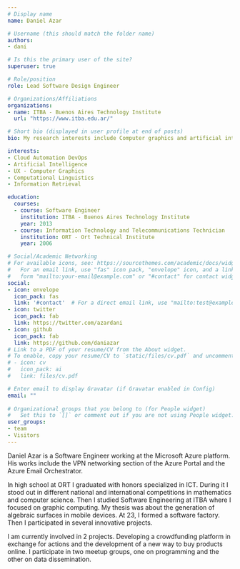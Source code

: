 ```yaml
---
# Display name
name: Daniel Azar

# Username (this should match the folder name)
authors:
- dani

# Is this the primary user of the site?
superuser: true

# Role/position
role: Lead Software Design Engineer

# Organizations/Affiliations
organizations:
- name: ITBA - Buenos Aires Technology Institute 
  url: "https://www.itba.edu.ar/"

# Short bio (displayed in user profile at end of posts)
bio: My research interests include Computer graphics and artificial inteligence.

interests:
- Cloud Automation DevOps
- Artificial Intelligence
- UX - Computer Graphics
- Computational Linguistics
- Information Retrieval

education:
  courses:
  - course: Software Engineer
    institution: ITBA - Buenos Aires Technology Institute
    year: 2013
  - course: Information Technology and Telecommunications Technician
    institution: ORT - Ort Technical Institute
    year: 2006

# Social/Academic Networking
# For available icons, see: https://sourcethemes.com/academic/docs/widgets/#icons
#   For an email link, use "fas" icon pack, "envelope" icon, and a link in the
#   form "mailto:your-email@example.com" or "#contact" for contact widget.
social:
- icon: envelope
  icon_pack: fas
  link: '#contact'  # For a direct email link, use "mailto:test@example.org".
- icon: twitter
  icon_pack: fab
  link: https://twitter.com/azardani
- icon: github
  icon_pack: fab
  link: https://github.com/daniazar
# Link to a PDF of your resume/CV from the About widget.
# To enable, copy your resume/CV to `static/files/cv.pdf` and uncomment the lines below.  
# - icon: cv
#   icon_pack: ai
#   link: files/cv.pdf

# Enter email to display Gravatar (if Gravatar enabled in Config)
email: ""
  
# Organizational groups that you belong to (for People widget)
#   Set this to `[]` or comment out if you are not using People widget.  
user_groups:
- team
- Visitors
---
```


Daniel Azar is a Software Engineer working at the Microsoft Azure platform. His works include the VPN networking section of the Azure Portal and the Azure Email Orchestrator.

In high school at ORT I graduated with honors specialized in ICT. During it I stood out in different national and international competitions in mathematics and computer science. Then I studied Software Engineering at ITBA where I focused on graphic computing. My thesis was about the generation of algebraic surfaces in mobile devices. At 23, I formed a software factory. Then I participated in several innovative projects.

I am currently involved in 2 projects. Developing a crowdfunding platform in exchange for actions and the development of a new way to buy products online. I participate in two meetup groups, one on programming and the other on data dissemination.